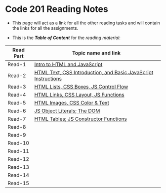 # Code 201 Reading Notes

* This page will act as a link for all the other reading tasks and will contain the links for all the assignments.

* This is the ***Table of Content*** for the *reading material*:


 

| Read Part                    |       Topic name and link
-------------------------------|-----------------------------------
| Read-1                       | [Intro to HTML and JavaScript](https://badwan95.github.io/reading-notes/class-01)
| Read-2                       | [HTML Text, CSS Introduction, and Basic JavaScript Instructions](https://badwan95.github.io/reading-notes/class-02)
| Read-3                       |[HTML Lists, CSS Boxes, JS Control Flow](https://badwan95.github.io/reading-notes/class-03)
| Read-4                       |[HTML Links, CSS Layout, JS Functions](https://badwan95.github.io/reading-notes/class-04)
| Read-5                       |[HTML Images, CSS Color & Text](https://badwan95.github.io/reading-notes/class-05)
| Read-6                       |[JS Object Literals; The DOM](https://badwan95.github.io/reading-notes/class-06)
| Read-7                       |[HTML Tables; JS Constructor Functions](https://badwan95.github.io/reading-notes/class-07)
| Read-8                       |
| Read-9                       |
| Read-10                      |
| Read-11                      |
| Read-12                      |
| Read-13                      |
| Read-14                      |
| Read-15                      |
